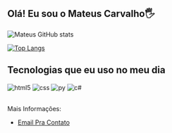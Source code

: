 ## Olá! Eu sou o Mateus Carvalho🖐️     

![Mateus GitHub stats](https://github-readme-stats.vercel.app/api?username=MateussSantos1&show_icons=true&theme=dracula&count_private=true)

[![Top Langs](https://github-readme-stats.vercel.app/api/top-langs/?username=MateussSantos1)](https://github.com/MateussSantos1/github-readme-stats)

## Tecnologias que eu uso no meu dia

<div style="display: inline_block">
  <img align="center" alt="html5" src="https://img.shields.io/badge/HTML5-E34F26?style=for-the-badge&logo=html5&logoColor=white" />
  <img align="center" alt="css" src="https://img.shields.io/badge/CSS3-1572B6?style=for-the-badge&logo=css3&logoColor=white" />
    <img align="center" alt="py" src="https://img.shields.io/badge/Python-14354C?style=for-the-badge&logo=python&logoColor=white" />
        <img align="center" alt="c#" src="https://img.shields.io/badge/C%23-239120?style=for-the-badge&logo=c-sharp&logoColor=white" />
</div><br/>



Mais Informações:
- [Email Pra Contato](mailto:carvalho.mateus@escolar.ifrn.edu.br?subject=&body=)<br/>
